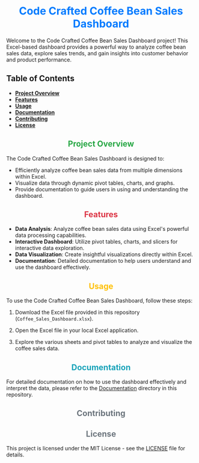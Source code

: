 <!-- Center-aligned heading with font color -->
<h1 align="center"><font color="#007BFF">Code Crafted Coffee Bean Sales Dashboard</font></h1>

Welcome to the Code Crafted Coffee Bean Sales Dashboard project! This Excel-based dashboard provides a powerful way to analyze coffee bean sales data, explore sales trends, and gain insights into customer behavior and product performance.

## Table of Contents

- [**Project Overview**](#project-overview)
- [**Features**](#features)
- [**Usage**](#usage)
- [**Documentation**](#documentation)
- [**Contributing**](#contributing)
- [**License**](#license)

<!-- Center-aligned heading with font color -->
<h2 align="center"><font color="#28A745">Project Overview</font></h2>

The Code Crafted Coffee Bean Sales Dashboard is designed to:

- Efficiently analyze coffee bean sales data from multiple dimensions within Excel.
- Visualize data through dynamic pivot tables, charts, and graphs.
- Provide documentation to guide users in using and understanding the dashboard.

<!-- Center-aligned heading with font color -->
<h2 align="center"><font color="#DC3545">Features</font></h2>

- **Data Analysis**: Analyze coffee bean sales data using Excel's powerful data processing capabilities.
- **Interactive Dashboard**: Utilize pivot tables, charts, and slicers for interactive data exploration.
- **Data Visualization**: Create insightful visualizations directly within Excel.
- **Documentation**: Detailed documentation to help users understand and use the dashboard effectively.

<!-- Center-aligned heading with font color -->
<h2 align="center"><font color="#FFC107">Usage</font></h2>

To use the Code Crafted Coffee Bean Sales Dashboard, follow these steps:

1. Download the Excel file provided in this repository (`Coffee_Sales_Dashboard.xlsx`).

2. Open the Excel file in your local Excel application.

3. Explore the various sheets and pivot tables to analyze and visualize the coffee sales data.

<!-- Center-aligned heading with font color -->
<h2 align="center"><font color="#17A2B8">Documentation</font></h2>

For detailed documentation on how to use the dashboard effectively and interpret the data, please refer to the [Documentation](./documentation) directory in this repository.

<!-- Center-aligned heading with font color -->
<h2 align="center"><font color="#6C757D">Contributing</font></h2>


<!-- Center-aligned heading with font color -->
<h2 align="center"><font color="#6C757D">License</font></h2>

This project is licensed under the MIT License - see the [LICENSE](LICENSE) file for details.
